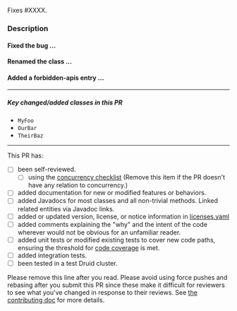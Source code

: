 <!-- Thanks for trying to help us make Apache Druid be the best it can be! Please fill out as much of the following information as is possible (where relevant, and remove it when irrelevant) to help make the intention and scope of this PR clear in order to ease review. Also please read our doc for contribution (https://github.com/apache/druid/blob/master/CONTRIBUTING.md) before making a PR -->

Fixes #XXXX.

<!-- Replace XXXX with the id of the issue fixed in this PR. Remove this section if there is no corresponding issue. Don't reference the issue in the title of this pull-request. -->

<!-- If you are a committer, follow the PR action item checklist for committers:
https://github.com/apache/druid/blob/master/dev/committer-instructions.md#pr-and-issue-action-item-checklist-for-committers. -->

### Description

<!-- Describe the goal of this PR, what problem are you fixing. If there is a corresponding issue (referenced above), it's not necessary to repeat the description here, however, you may choose to keep one summary sentence. -->

<!-- Describe your patch: what did you change in code? How did you fix the problem? -->

<!-- If there are several relatively logically separate changes in this PR, create a mini-section for each of them. For example: -->

#### Fixed the bug ...
#### Renamed the class ...
#### Added a forbidden-apis entry ...

<!--
In each section, please describe design decisions made, including:
 - Choice of algorithms
 - Behavioral aspects. What configuration values are acceptable? How are corner cases and error conditions handled, such as when there are insufficient resources?
 - Class organization and design (how the logic is split between classes, inheritance, composition, design patterns)
 - Method organization and design (how the logic is split between methods, parameters and return types)
 - Naming (class, method, API, configuration, HTTP endpoint, names of emitted metrics)
-->


<!-- It's good to describe an alternative design (or mention an alternative name) for every design (or naming) decision point and compare the alternatives with the designs that you've implemented (or the names you've chosen) to highlight the advantages of the chosen designs and names. -->

<!-- If there was a discussion of the design of the feature implemented in this PR elsewhere (e. g. a "Proposal" issue, any other issue, or a thread in the development mailing list), link to that discussion from this PR description and explain what have changed in your final design compared to your original proposal or the consensus version in the end of the discussion. If something hasn't changed since the original discussion, you can omit a detailed discussion of those aspects of the design here, perhaps apart from brief mentioning for the sake of readability of this PR description. -->

<!-- Some of the aspects mentioned above may be omitted for simple and small changes. -->

<hr>

##### Key changed/added classes in this PR
 * `MyFoo`
 * `OurBar`
 * `TheirBaz`

<hr>

<!-- Check the items by putting "x" in the brackets for the done things. Not all of these items apply to every PR. Remove the items which are not done or not relevant to the PR. None of the items from the checklist above are strictly necessary, but it would be very helpful if you at least self-review the PR. -->

This PR has:
- [ ] been self-reviewed.
   - [ ] using the [concurrency checklist](https://github.com/apache/druid/blob/master/dev/code-review/concurrency.md) (Remove this item if the PR doesn't have any relation to concurrency.)
- [ ] added documentation for new or modified features or behaviors.
- [ ] added Javadocs for most classes and all non-trivial methods. Linked related entities via Javadoc links.
- [ ] added or updated version, license, or notice information in [licenses.yaml](https://github.com/apache/druid/blob/master/licenses.yaml)
- [ ] added comments explaining the "why" and the intent of the code wherever would not be obvious for an unfamiliar reader.
- [ ] added unit tests or modified existing tests to cover new code paths, ensuring the threshold for [code coverage](https://github.com/apache/druid/blob/master/dev/code-review/code-coverage.md) is met.
- [ ] added integration tests.
- [ ] been tested in a test Druid cluster.

Please remove this line after you read. Please avoid using force pushes and rebasing after you submit this PR since these make it difficult for reviewers to see what you've changed in response to their reviews. See [the contributing doc](https://github.com/apache/druid/blob/master/CONTRIBUTING.md#if-your-pull-request-shows-conflicts-with-master) for more details.

